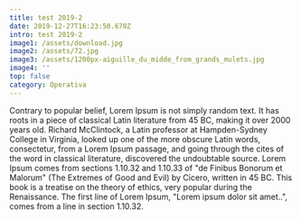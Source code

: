```yaml
---
title: test 2019-2
date: 2019-12-27T16:23:50.670Z
intro: test 2019-2
image1: /assets/download.jpg
image2: /assets/72.jpg
image3: /assets/1200px-aiguille_du_midde_from_grands_mulets.jpg
image4: ''
top: false
category: Operativa
---
```



Contrary to popular belief, Lorem Ipsum is not simply random text. It has roots in a piece of classical Latin literature from 45 BC, making it over 2000 years old. Richard McClintock, a Latin professor at Hampden-Sydney College in Virginia, looked up one of the more obscure Latin words, consectetur, from a Lorem Ipsum passage, and going through the cites of the word in classical literature, discovered the undoubtable source. Lorem Ipsum comes from sections 1.10.32 and 1.10.33 of "de Finibus Bonorum et Malorum" (The Extremes of Good and Evil) by Cicero, written in 45 BC. This book is a treatise on the theory of ethics, very popular during the Renaissance. The first line of Lorem Ipsum, "Lorem ipsum dolor sit amet..", comes from a line in section 1.10.32.
